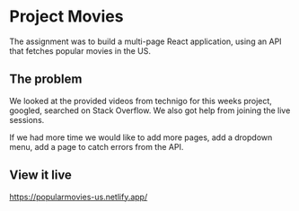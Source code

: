 # Project Movies 

The assignment was to build a multi-page React application, using an API that fetches popular movies in the US.


## The problem

We looked at the provided videos from technigo for this weeks project, googled, searched on Stack Overflow. We also got help from joining the live sessions. 

If we had more time we would like to add more pages, add a dropdown menu, add a page to catch errors from the API. 

## View it live

https://popularmovies-us.netlify.app/